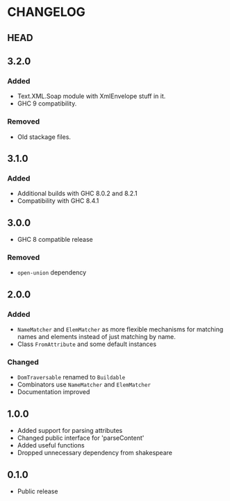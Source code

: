 # CHANGELOG

## HEAD

## 3.2.0

### Added

* Text.XML.Soap module with XmlEnvelope stuff in it.
* GHC 9 compatibility.

### Removed

* Old stackage files.

## 3.1.0

### Added

* Additional builds with GHC 8.0.2 and 8.2.1
* Compatibility with GHC 8.4.1

## 3.0.0

* GHC 8 compatible release

### Removed

* `open-union` dependency

## 2.0.0

### Added

* `NameMatcher` and `ElemMatcher` as more flexible mechanisms for
  matching names and elements instead of just matching by name.
* Class `FromAttribute` and some default instances

### Changed

* `DomTraversable` renamed to `Buildable`
* Combinators use `NameMatcher` and `ElemMatcher`
* Documentation improved

## 1.0.0

* Added support for parsing attributes
* Changed public interface for 'parseContent'
* Added useful functions
* Dropped unnecessary dependency from shakespeare

## 0.1.0

* Public release
